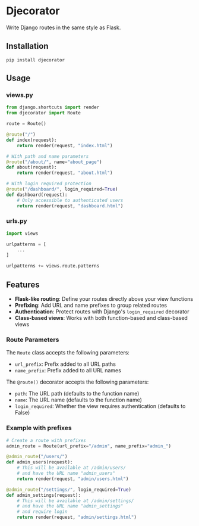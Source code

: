 # Djecorator

Write Django routes in the same style as Flask.

## Installation

```
pip install djecorator
```

## Usage

### views.py

```python
from django.shortcuts import render
from djecorator import Route

route = Route()

@route("/")
def index(request):
    return render(request, "index.html")

# With path and name parameters
@route("/about/", name="about_page")
def about(request):
    return render(request, "about.html")

# With login required protection
@route("/dashboard/", login_required=True)
def dashboard(request):
    # Only accessible to authenticated users
    return render(request, "dashboard.html")
```

### urls.py

```python
import views

urlpatterns = [
    ...
]

urlpatterns += views.route.patterns
```

## Features

- **Flask-like routing**: Define your routes directly above your view functions
- **Prefixing**: Add URL and name prefixes to group related routes
- **Authentication**: Protect routes with Django's `login_required` decorator
- **Class-based views**: Works with both function-based and class-based views

### Route Parameters

The `Route` class accepts the following parameters:

- `url_prefix`: Prefix added to all URL paths
- `name_prefix`: Prefix added to all URL names

The `@route()` decorator accepts the following parameters:

- `path`: The URL path (defaults to the function name)
- `name`: The URL name (defaults to the function name)
- `login_required`: Whether the view requires authentication (defaults to False)

### Example with prefixes

```python
# Create a route with prefixes
admin_route = Route(url_prefix="/admin", name_prefix="admin_")

@admin_route("/users/")
def admin_users(request):
    # This will be available at /admin/users/
    # and have the URL name "admin_users"
    return render(request, "admin/users.html")

@admin_route("/settings/", login_required=True)
def admin_settings(request):
    # This will be available at /admin/settings/
    # and have the URL name "admin_settings"
    # and require login
    return render(request, "admin/settings.html")
```
